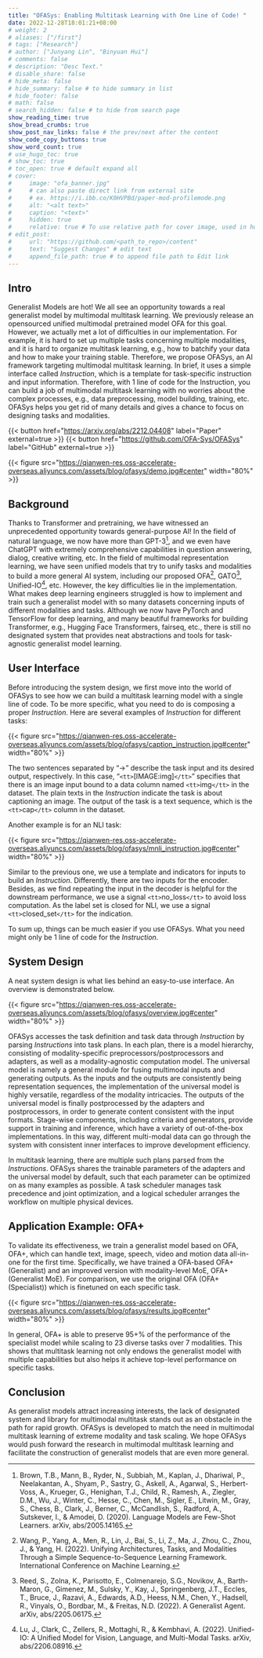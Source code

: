 ```yaml
---
title: "OFASys: Enabling Multitask Learning with One Line of Code! "
date: 2022-12-28T18:01:21+08:00
# weight: 2
# aliases: ["/first"]
# tags: ["Research"]
# author: ["Junyang Lin", "Binyuan Hui"]
# comments: false
# description: "Desc Text."
# disable_share: false
# hide_meta: false
# hide_summary: false # to hide summary in list
# hide_footer: false
# math: false
# search_hidden: false # to hide from search page
show_reading_time: true
show_bread_crumbs: true
show_post_nav_links: false # the prev/next after the content
show_code_copy_buttons: true
show_word_count: true
# use_hugo_toc: true
# show_toc: true
# toc_open: true # default expand all
# cover:
#     image: "ofa_banner.jpg"
#     # can also paste direct link from external site
#     # ex. https://i.ibb.co/K0HVPBd/paper-mod-profilemode.png
#     alt: "<alt text>"
#     caption: "<text>"
#     hidden: true
#     relative: true # To use relative path for cover image, used in hugo Page-bundles
# edit_post:
#     url: "https://github.com/<path_to_repo>/content"
#     text: "Suggest Changes" # edit text
#     append_file_path: true # to append file path to Edit link
---
```

## Intro

Generalist Models are hot! We all see an opportunity towards a real generalist model by multimodal multitask learning. We previously release an opensourced unified multimodal pretrained model OFA for this goal. However, we actually met a lot of difficulties in our implementation. For example, it is hard to set up multiple tasks concerning multiple modalities, and it is hard to organize multitask learning, e.g., how to batchify your data and how to make your training stable. Therefore, we propose OFASys, an AI framework targeting multimodal multitask learning. In brief, it uses a simple interface called _Instruction_, which is a template for task-specific instruction and input information. Therefore, with 1 line of code for the Instruction, you can build a job of multimodal multitask learning with no worries about the complex processes, e.g., data preprocessing, model building, training, etc. OFASys helps you get rid of many details and gives a chance to focus on designing tasks and modalities.

{{< button href="https://arxiv.org/abs/2212.04408" label="Paper" external=true >}}
{{< button href="https://github.com/OFA-Sys/OFASys" label="GitHub" external=true >}}

{{< figure src="https://qianwen-res.oss-accelerate-overseas.aliyuncs.com/assets/blog/ofasys/demo.jpg#center" width="80%" >}}

## Background

Thanks to Transformer and pretraining, we have witnessed an unprecedented opportunity towards general-purpose AI! In the field of natural language, we now have more than GPT-3[^1], and we even have ChatGPT with extremely comprehensive capabilities in question answering, dialog, creative writing, etc. In the field of multimodal representation learning, we have seen unified models that try to unify tasks and modalities to build a more general AI system, including our proposed OFA[^2], GATO[^3], Unified-IO[^4], etc. However, the key difficulties lie in the implementation. What makes deep learning engineers struggled is how to implement and train such a generalist model with so many datasets concerning inputs of different modalities and tasks. Although we now have PyTorch and TensorFlow for deep learning, and many beautiful frameworks for building Transformer, e.g., Hugging Face Transformers, fairseq, etc., there is still no designated system that provides neat abstractions and tools for task-agnostic generalist model learning.

## User Interface

Before introducing the system design, we first move into the world of OFASys to see how we can build a multitask learning model with a single line of code. To be more specific, what you need to do is composing a proper _Instruction_. Here are several examples of _Instruction_ for different tasks:

{{< figure src="https://qianwen-res.oss-accelerate-overseas.aliyuncs.com/assets/blog/ofasys/caption_instruction.jpg#center" width="80%" >}}

The two sentences separated by “->” describe the task input and its desired output, respectively. In this case, “`<tt>`[IMAGE:img]`</tt>`” specifies that there is an image input bound to a data column named `<tt>`img`</tt>` in the dataset. The plain texts in the _Instruction_ indicate the task is about captioning an image. The output of the task is a text sequence, which is the `<tt>`cap`</tt>` column in the dataset.

Another example is for an NLI task:

{{< figure src="https://qianwen-res.oss-accelerate-overseas.aliyuncs.com/assets/blog/ofasys/mnli_instruction.jpg#center" width="80%" >}}

Similar to the previous one, we use a template and indicators for inputs to build an _Instruction_. Differently, there are two inputs for the encoder. Besides, as we find repeating the input in the decoder is helpful for the downstream performance, we use a signal `<tt>`no_loss`</tt>` to avoid loss computation. As the label set is closed for NLI, we use a signal `<tt>`closed_set`</tt>` for the indication.

To sum up, things can be much easier if you use OFASys. What you need might only be 1 line of code for the _Instruction_.

## System Design

A neat system design is what lies behind an easy-to-use interface. An overview is demonstrated below.

{{< figure src="https://qianwen-res.oss-accelerate-overseas.aliyuncs.com/assets/blog/ofasys/overview.jpg#center" width="80%" >}}

OFASys accesses the task definition and task data through _Instruction_ by parsing _Instructions_ into task plans. In each plan, there is a model hierarchy, consisting of modality-specific preprocessors/postprocessors and adapters, as well as a modality-agnostic computation model. The universal model is namely a general module for fusing multimodal inputs and generating outputs. As the inputs and the outputs are consistently being representation sequences, the implementation of the universal model is highly versatile, regardless of the modality intricacies. The outputs of the universal model is finally postprocessed by the adapters and postprocessors, in order to generate content consistent with the input formats. Stage-wise components, including criteria and generators, provide support in training and inference, which have a variety of out-of-the-box implementations. In this way, different multi-modal data can go through the system with consistent inner interfaces to improve development efficiency.

In multitask learning, there are multiple such plans parsed from the _Instructions_. OFASys shares the trainable parameters of the adapters and the universal model by default, such that each parameter can be optimized on as many examples as possible. A task scheduler manages task precedence and joint optimization, and a logical scheduler arranges the workflow on multiple physical devices.

## Application Example: OFA+

To validate its effectiveness, we train a generalist model based on OFA, OFA+, which can handle text, image, speech, video and motion data all-in-one for the first time. Specifically, we have trained a OFA-based OFA+ (Generalist) and an improved version with modality-level MoE, OFA+ (Generalist MoE). For comparison, we use the original OFA (OFA+ (Specialist)) which is finetuned on each specific task.

{{< figure src="https://qianwen-res.oss-accelerate-overseas.aliyuncs.com/assets/blog/ofasys/results.jpg#center" width="80%" >}}

In general, OFA+ is able to preserve 95+% of the performance of the specialist model while scaling to 23 diverse tasks over 7 modalities. This shows that multitask learning not only endows the generalist model with multiple capabilities but also helps it achieve top-level performance on specific tasks.

## Conclusion

As generalist models attract increasing interests, the lack of designated system and library for multimodal multitask stands out as an obstacle in the path for rapid growth. OFASys is developed to match the need in multimodal multitask learning of extreme modality and task scaling. We hope OFASys would push forward the research in multimodal multitask learning and facilitate the construction of generalist models that are even more general.

[^1]: Brown, T.B., Mann, B., Ryder, N., Subbiah, M., Kaplan, J., Dhariwal, P., Neelakantan, A., Shyam, P., Sastry, G., Askell, A., Agarwal, S., Herbert-Voss, A., Krueger, G., Henighan, T.J., Child, R., Ramesh, A., Ziegler, D.M., Wu, J., Winter, C., Hesse, C., Chen, M., Sigler, E., Litwin, M., Gray, S., Chess, B., Clark, J., Berner, C., McCandlish, S., Radford, A., Sutskever, I., & Amodei, D. (2020).
       Language Models are Few-Shot Learners.
       arXiv, abs/2005.14165.
    
[^2]: Wang, P., Yang, A., Men, R., Lin, J., Bai, S., Li, Z., Ma, J., Zhou, C., Zhou, J., & Yang, H. (2022).
       Unifying Architectures, Tasks, and Modalities Through a Simple Sequence-to-Sequence Learning Framework.
       International Conference on Machine Learning.
    
[^3]: Reed, S., Zolna, K., Parisotto, E., Colmenarejo, S.G., Novikov, A., Barth-Maron, G., Gimenez, M., Sulsky, Y., Kay, J., Springenberg, J.T., Eccles, T., Bruce, J., Razavi, A., Edwards, A.D., Heess, N.M., Chen, Y., Hadsell, R., Vinyals, O., Bordbar, M., & Freitas, N.D. (2022).
       A Generalist Agent.
       arXiv, abs/2205.06175.
    
[^4]: Lu, J., Clark, C., Zellers, R., Mottaghi, R., & Kembhavi, A. (2022).
       Unified-IO: A Unified Model for Vision, Language, and Multi-Modal Tasks.
       arXiv, abs/2206.08916.
